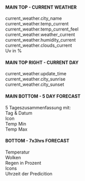 #### MAIN TOP - CURRENT WEATHER

current_weather.city_name  
current_weather.temp_current  
current_weather.temp_current_feel  
current_weather.weather_current  
current_weather.humidity_current  
current_weather.clouds_current  
Uv in %

#### MAIN TOP RIGHT - CURRENT DAY

current_weather.update_time  
current_weather.city_sunrise  
current_weather.city_sunset

#### MAIN BOTTOM - 5 DAY FORECAST

5 Tageszusammenfassung mit:  
Tag & Datum  
Icon  
Temp Min  
Temp Max

#### BOTTOM - 7x3hrs FORECAST

Temperatur  
Wolken  
Regen in Prozent  
Icons  
Uhrzeit der Predicition
